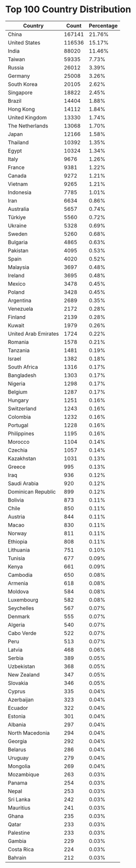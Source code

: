# Top 100 Country Distribution
| Country | Count | Percentage |
|----|----|----|
| China | 167141 | 21.76% |
| United States | 116536 | 15.17% |
| India | 88020 | 11.46% |
| Taiwan | 59335 | 7.73% |
| Russia | 26012 | 3.39% |
| Germany | 25008 | 3.26% |
| South Korea | 20105 | 2.62% |
| Singapore | 18822 | 2.45% |
| Brazil | 14404 | 1.88% |
| Hong Kong | 14112 | 1.84% |
| United Kingdom | 13330 | 1.74% |
| The Netherlands | 13068 | 1.70% |
| Japan | 12166 | 1.58% |
| Thailand | 10392 | 1.35% |
| Egypt | 10324 | 1.34% |
| Italy | 9676 | 1.26% |
| France | 9381 | 1.22% |
| Canada | 9272 | 1.21% |
| Vietnam | 9265 | 1.21% |
| Indonesia | 7785 | 1.01% |
| Iran | 6634 | 0.86% |
| Australia | 5657 | 0.74% |
| Türkiye | 5560 | 0.72% |
| Ukraine | 5328 | 0.69% |
| Sweden | 5260 | 0.68% |
| Bulgaria | 4865 | 0.63% |
| Pakistan | 4095 | 0.53% |
| Spain | 4020 | 0.52% |
| Malaysia | 3697 | 0.48% |
| Ireland | 3695 | 0.48% |
| Mexico | 3478 | 0.45% |
| Poland | 3428 | 0.45% |
| Argentina | 2689 | 0.35% |
| Venezuela | 2172 | 0.28% |
| Finland | 2139 | 0.28% |
| Kuwait | 1979 | 0.26% |
| United Arab Emirates | 1724 | 0.22% |
| Romania | 1578 | 0.21% |
| Tanzania | 1481 | 0.19% |
| Israel | 1382 | 0.18% |
| South Africa | 1316 | 0.17% |
| Bangladesh | 1303 | 0.17% |
| Nigeria | 1298 | 0.17% |
| Belgium | 1287 | 0.17% |
| Hungary | 1251 | 0.16% |
| Switzerland | 1243 | 0.16% |
| Colombia | 1232 | 0.16% |
| Portugal | 1228 | 0.16% |
| Philippines | 1195 | 0.16% |
| Morocco | 1104 | 0.14% |
| Czechia | 1057 | 0.14% |
| Kazakhstan | 1031 | 0.13% |
| Greece | 995 | 0.13% |
| Iraq | 936 | 0.12% |
| Saudi Arabia | 920 | 0.12% |
| Dominican Republic | 899 | 0.12% |
| Bolivia | 873 | 0.11% |
| Chile | 850 | 0.11% |
| Austria | 844 | 0.11% |
| Macao | 830 | 0.11% |
| Norway | 811 | 0.11% |
| Ethiopia | 808 | 0.11% |
| Lithuania | 751 | 0.10% |
| Tunisia | 677 | 0.09% |
| Kenya | 661 | 0.09% |
| Cambodia | 650 | 0.08% |
| Armenia | 618 | 0.08% |
| Moldova | 584 | 0.08% |
| Luxembourg | 582 | 0.08% |
| Seychelles | 567 | 0.07% |
| Denmark | 555 | 0.07% |
| Algeria | 540 | 0.07% |
| Cabo Verde | 522 | 0.07% |
| Peru | 513 | 0.07% |
| Latvia | 468 | 0.06% |
| Serbia | 389 | 0.05% |
| Uzbekistan | 368 | 0.05% |
| New Zealand | 347 | 0.05% |
| Slovakia | 346 | 0.05% |
| Cyprus | 335 | 0.04% |
| Azerbaijan | 323 | 0.04% |
| Ecuador | 322 | 0.04% |
| Estonia | 301 | 0.04% |
| Albania | 297 | 0.04% |
| North Macedonia | 294 | 0.04% |
| Georgia | 292 | 0.04% |
| Belarus | 286 | 0.04% |
| Uruguay | 279 | 0.04% |
| Mongolia | 269 | 0.04% |
| Mozambique | 263 | 0.03% |
| Panama | 254 | 0.03% |
| Nepal | 253 | 0.03% |
| Sri Lanka | 242 | 0.03% |
| Mauritius | 241 | 0.03% |
| Ghana | 235 | 0.03% |
| Qatar | 233 | 0.03% |
| Palestine | 233 | 0.03% |
| Gambia | 229 | 0.03% |
| Costa Rica | 224 | 0.03% |
| Bahrain | 212 | 0.03% |
